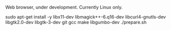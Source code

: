 Web browser, under development.
Currently Linux only.

sudo apt-get install -y libx11-dev libmagick++-6.q16-dev libcurl4-gnutls-dev libgtk2.0-dev libgtk-3-dev git gcc make libgumbo-dev
./prepare.sh
